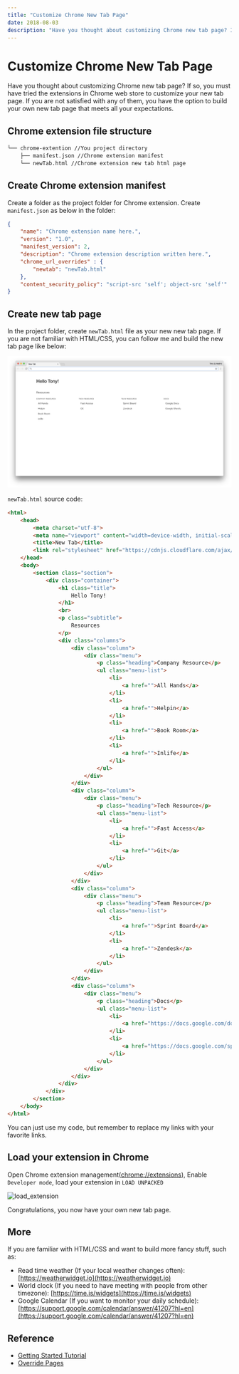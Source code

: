 ```yaml
---
title: "Customize Chrome New Tab Page"
date: 2018-08-03
description: "Have you thought about customizing Chrome new tab page? If so, you must have tried the extensions in Chrome web store to customize your new tab page. If you are not satisfied with any of them, you have the option to build your own new tab page that meets all your expectations."
---
```


# Customize Chrome New Tab Page

Have you thought about customizing Chrome new tab page? If so, you must have tried the extensions in Chrome web store to customize your new tab page. If you are not satisfied with any of them, you have the option to build your own new tab page that meets all your expectations.

## Chrome extension file structure

```sh
└── chrome-extention //You project directory
    ├── manifest.json //Chrome extension manifest
    └── newTab.html //Chrome extension new tab html page
```

## Create Chrome extension manifest

Create a folder as the project folder for Chrome extension. Create `manifest.json` as below in the folder:

```json
{
    "name": "Chrome extension name here.",
    "version": "1.0",
    "manifest_version": 2,
    "description": "Chrome extension description written here.",
    "chrome_url_overrides" : {
        "newtab": "newTab.html"
    },
    "content_security_policy": "script-src 'self'; object-src 'self'"
}
```

## Create new tab page

In the project folder, create `newTab.html` file as your new new tab page. If you are not familiar with HTML/CSS, you can follow me and build the new tab page like below:

![20180803-1](./20180803-1.png)

`newTab.html` source code:

```html
<html>
    <head>
        <meta charset="utf-8">
        <meta name="viewport" content="width=device-width, initial-scale=1">
        <title>New Tab</title>
        <link rel="stylesheet" href="https://cdnjs.cloudflare.com/ajax/libs/bulma/0.7.1/css/bulma.min.css">
    </head>
    <body>
        <section class="section">
            <div class="container">
                <h1 class="title">
                    Hello Tony!
                </h1>
                <br>
                <p class="subtitle">
                    Resources
                </p>
                <div class="columns">
                    <div class="column">
                        <div class="menu">
                            <p class="heading">Company Resource</p>
                            <ul class="menu-list">
                                <li>
                                    <a href="">All Hands</a>
                                </li>
                                <li>
                                    <a href="">Helpin</a>
                                </li>
                                <li>
                                    <a href="">Book Room</a>
                                </li>
                                <li>
                                    <a href="">Inlife</a>
                                </li>
                            </ul>
                        </div>
                    </div>
                    <div class="column">
                        <div class="menu">
                            <p class="heading">Tech Resource</p>
                            <ul class="menu-list">
                                <li>
                                    <a href="">Fast Access</a>
                                </li>
                                <li>
                                    <a href="">Git</a>
                                </li>
                            </ul>
                        </div>
                    </div>
                    <div class="column">
                        <div class="menu">
                            <p class="heading">Team Resource</p>
                            <ul class="menu-list">
                                <li>
                                    <a href="">Sprint Board</a>
                                </li>
                                <li>
                                    <a href="">Zendesk</a>
                                </li>
                            </ul>
                        </div>
                    </div>
                    <div class="column">
                        <div class="menu">
                            <p class="heading">Docs</p>
                            <ul class="menu-list">
                                <li>
                                    <a href="https://docs.google.com/document">Google Docs</a>
                                </li>
                                <li>
                                    <a href="https://docs.google.com/spreadsheets">Google Sheets</a>
                                </li>
                            </ul>
                        </div>
                    </div>
                </div>
            </div>
        </section>
    </body>
</html>
```

You can just use my code, but remember to replace my links with your favorite links.

## Load your extension in Chrome

Open Chrome extension management([chrome://extensions](chrome://extensions)), Enable `Developer mode`, load your extension in `LOAD UNPACKED`

![load_extension](https://developer.chrome.com/static/images/get_started/load_extension.png)

Congratulations, you now have your own new tab page.

## More

If you are familiar with HTML/CSS and want to build more fancy stuff, such as:

- Read time weather (If your local weather changes often): [https://weatherwidget.io](https://weatherwidget.io)
- World clock (If you need to have meeting with people from other timezone): [https://time.is/widgets](https://time.is/widgets)
- Google Calendar (If you want to monitor your daily schedule): [https://support.google.com/calendar/answer/41207?hl=en](https://support.google.com/calendar/answer/41207?hl=en)

## Reference

- [Getting Started Tutorial](https://developer.chrome.com/extensions/getstarted)
- [Override Pages](https://developer.chrome.com/extensions/override)